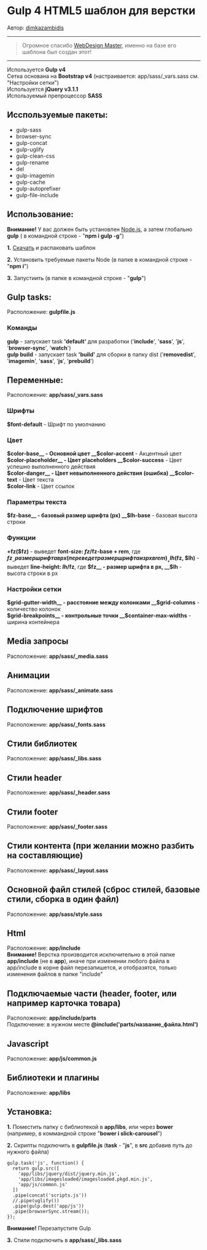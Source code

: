 # Gulp 4 HTML5 шаблон для верстки
Автор: [dimkazambidis](https://github.com/dimkazambidis)
***
>Огромное спасибо [WebDesign Master](http://webdesign-master.ru), именно на базе его шаблона был создан этот!
---
Используется __Gulp v4__  
Сетка основана на __Bootstrap v4__ (настраивается: app/sass/_vars.sass см. "Настройки сетки")  
Используется __jQuery v3.1.1__  
Используемый препроцессор __SASS__

## Исспользуемые пакеты:
- gulp-sass
- browser-sync
- gulp-concat
- gulp-uglify
- gulp-clean-css
- gulp-rename
- del
- gulp-imagemin
- gulp-cache
- gulp-autoprefixer
- gulp-file-include

## Использование:
__Внимание!__ У вас должен быть установлен [Node.js](https://nodejs.org/en/), а затем глобально __gulp__ ( в командной строке - "__npm i gulp -g__")

__1.__ [Скачать](https://github.com/dimkazambidis/start-template-gulp-4/archive/master.zip) и распаковать шаблон

__2.__ Установить требуемые пакеты Node (в папке в командной строке - "__npm i__")

__3.__ Запустиить (в папке в командной строке - "__gulp__")

## Gulp tasks:
Расположение: __gulpfile.js__

### Команды
__gulp__ - запускает task __'default'__ для разработки ('__include__', '__sass__', '__js__', '__browser-sync__', '__watch__')  
__gulp build__ - запускает task __'build'__ для сборки в папку dist ('__removedist__', '__imagemin__', '__sass__', '__js__', '__prebuild__')

## Переменные:
Расположение: __app/sass/\_vars.sass__

### Шрифты
__$font-default__ - Шрифт по умолчанию

### Цвет  
__$color-base__ - Основной цвет  
__$color-accent__ - Акцентный цвет  
__$color-placeholder__ - Цвет placeholders  
__$color-success__ - Цвет успешно выполненного действия  
__$color-danger__ - Цвет невыполненного действия (ошибка)  
__$color-text__ - Цвет текста  
__$color-link__ - Цвет ссылок

### Параметры текста
__$fz-base__ - базовый размер шрифта (px)  
__$lh-base__ - базовая высота строки

### Функции
__+fz($fz)__ - выведет __font-size: $fz/$fz-base + rem__, где __$fz__ - размер шрифта в px (переведет размер шрифта из px в rem)  
__+lh($fz, $lh)__ - выведет __line-height: $lh/$fz__, где __$fz__ - размер шрифта в px, __$lh__ - высота строки в px

### Настройки сетки
__$grid-gutter-width__ - расстояние между колонками  
__$grid-columns__ - количество колонок  
__$grid-breakpoints__ - контрольные точки  
__$container-max-widths__ - ширина контейнера

## Media запросы
Расположение: __app/sass/\_media.sass__

## Анимации
Расположение: __app/sass/\_animate.sass__

## Подключение шрифтов
Расположение: __app/sass/\_fonts.sass__

## Стили библиотек
Расположение: __app/sass/\_libs.sass__

## Стили header
Расположение: __app/sass/\_header.sass__

## Стили footer
Расположение: __app/sass/\_footer.sass__

## Стили контента (при желании можно разбить на составляющие)
Расположение: __app/sass/\_layout.sass__

## Основной файл стилей (сброс стилей, базовые стили, сборка в один файл)
Расположение: __app/sass/style.sass__

## Html
Расположение: __app/include__  
__Внимание!__ Верстка производится исключительно в этой папке __app/include__ (не в __app__), иначе при изменении любого файла в app/include в корне файл перезапишется, и отобразятся, только изменения файлов в папке "include"

## Подключаемые части (header, footer, или например карточка товара)
Расположение: __app/include/parts__  
Подключение: в нужном месте __@include('parts/название\_файла.html')__

## Javascript
Расположение: __app/js/common.js__

## Библиотеки и плагины
Расположение: __app/libs__

## Установка:
__1.__ Поместить папку с библиотекой в __app/libs__, или через __bower__ (например, в коммандной строке "__bower i slick-carousel__")

__2.__ Скрипты подключить в __gulpfile.js__ (__task__ - "__js__", в __src__ добавив путь до нужного файла)
```JS
gulp.task('js', function() {
  return gulp.src([
    'app/libs/jquery/dist/jquery.min.js',
    'app/libs/imagesloaded/imagesloaded.pkgd.min.js',
    'app/js/common.js'
  ])
  .pipe(concat('scripts.js'))
  //.pipe(uglify())
  .pipe(gulp.dest('app/js'))
  .pipe(browserSync.stream());
});
```
__Внимание!__ Перезапустите Gulp

__3.__ Стили подключить в __app/sass/\_libs.sass__
